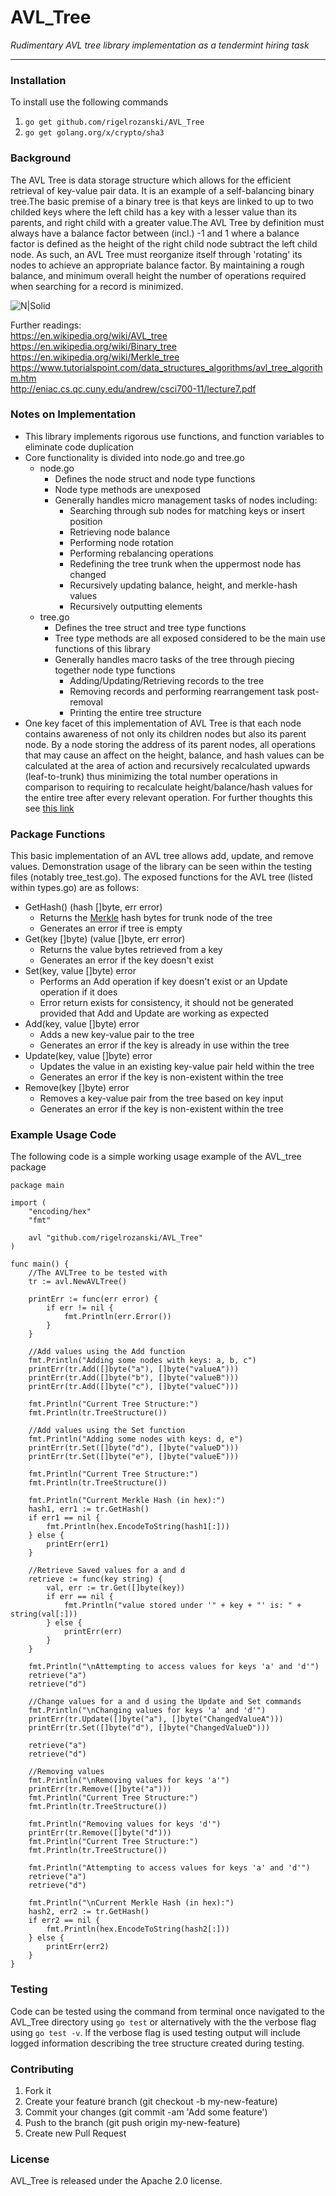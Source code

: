 # AVL\_Tree

_Rudimentary AVL tree library implementation as a tendermint hiring task_

---

### Installation

To install use the following commands

1. `go get github.com/rigelrozanski/AVL_Tree`
2. `go get golang.org/x/crypto/sha3`

### Background

The AVL Tree is data storage structure which allows for the efficient retrieval of key-value pair data. It is an example of a self-balancing binary tree.The basic premise of a binary tree is that keys are linked to up to two childed keys where the left child has a key with a lesser value than its parents, and right child with a greater value.The AVL Tree by definition must always have a balance factor between (incl.) -1 and 1 where a balance factor is defined as the height of the right child node subtract the left child node. As such, an AVL Tree must reorganize itself through 'rotating' its nodes to achieve an appropriate balance factor. By maintaining a rough balance, and minimum overall height the number of operations required when searching for a record is minimized.

![N|Solid](https://upload.wikimedia.org/wikipedia/commons/thumb/a/ad/AVL-tree-wBalance_K.svg/262px-AVL-tree-wBalance_K.svg.png)

Further readings:  
https://en.wikipedia.org/wiki/AVL_tree  
https://en.wikipedia.org/wiki/Binary_tree  
https://en.wikipedia.org/wiki/Merkle_tree  
https://www.tutorialspoint.com/data_structures_algorithms/avl_tree_algorithm.htm  
http://eniac.cs.qc.cuny.edu/andrew/csci700-11/lecture7.pdf  


### Notes on Implementation

  - This library implements rigorous use functions, and function variables to eliminate code duplication
  - Core functionality is divided into node.go and tree.go
    - node.go
       - Defines the node struct and node type functions
       - Node type methods are unexposed
       - Generally handles micro management tasks of nodes including:
         - Searching through sub nodes for matching keys or insert position
         - Retrieving node balance
         - Performing node rotation
         - Performing rebalancing operations
         - Redefining the tree trunk when the uppermost node has changed
         - Recursively updating balance, height, and merkle-hash values 
         - Recursively outputting elements
    - tree.go
       - Defines the tree struct and tree type functions
       - Tree type methods are all exposed considered to be the main use functions of this library
       - Generally handles macro tasks of the tree through piecing together node type functions
         - Adding/Updating/Retrieving records to the tree
         - Removing records and performing rearrangement task post-removal
         - Printing the entire tree structure
  - One key facet of this implementation of AVL Tree is that each node contains awareness of not only its children nodes but also its parent node. By a node storing the address of its parent nodes, all operations that may cause an affect on the height, balance, and hash values can be calculated at the area of action and recursively recalculated upwards (leaf-to-trunk) thus minimizing the total number operations in comparison to requiring to recalculate height/balance/hash values for the entire tree after every relevant operation. For further thoughts this see [this link][1]

[1]: http://eniac.cs.qc.cuny.edu/andrew/csci700-11/lecture7.pdf

### Package Functions

This basic implementation of an AVL tree allows add, update, and remove values. Demonstration usage 
of the library can be seen within the testing files (notably tree\_test.go). The exposed functions for 
the AVL tree (listed within types.go) are as follows:

  - GetHash() (hash []byte, err error)
    - Returns the [Merkle][2] hash bytes for trunk node of the tree
    - Generates an error if tree is empty
  - Get(key []byte) (value []byte, err error)
    - Returns the value bytes retrieved from a key
    - Generates an error if the key doesn't exist
  - Set(key, value []byte) error
    - Performs an Add operation if key doesn't exist or an Update operation if it does
    - Error return exists for consistency, it should not be generated provided that Add and Update are working as expected
  - Add(key, value []byte) error
    - Adds a new key-value pair to the tree
    - Generates an error if the key is already in use within the tree
  - Update(key, value []byte) error
    - Updates the value in an existing key-value pair held within the tree
    - Generates an error if the key is non-existent within the tree
  - Remove(key []byte) error
    - Removes a key-value pair from the tree based on key input 
    - Generates an error if the key is non-existent within the tree

[2]: https://en.wikipedia.org/wiki/Merkle_tree

### Example Usage Code

The following code is a simple working usage example of the AVL\_tree package

~~~~
package main

import (
	"encoding/hex"
	"fmt"

	avl "github.com/rigelrozanski/AVL_Tree"
)

func main() {
	//The AVLTree to be tested with
	tr := avl.NewAVLTree()

	printErr := func(err error) {
		if err != nil {
			fmt.Println(err.Error())
		}
	}

	//Add values using the Add function
	fmt.Println("Adding some nodes with keys: a, b, c")
	printErr(tr.Add([]byte("a"), []byte("valueA")))
	printErr(tr.Add([]byte("b"), []byte("valueB")))
	printErr(tr.Add([]byte("c"), []byte("valueC")))

	fmt.Println("Current Tree Structure:")
	fmt.Println(tr.TreeStructure())

	//Add values using the Set function
	fmt.Println("Adding some nodes with keys: d, e")
	printErr(tr.Set([]byte("d"), []byte("valueD")))
	printErr(tr.Set([]byte("e"), []byte("valueE")))

	fmt.Println("Current Tree Structure:")
	fmt.Println(tr.TreeStructure())

	fmt.Println("Current Merkle Hash (in hex):")
	hash1, err1 := tr.GetHash()
	if err1 == nil {
		fmt.Println(hex.EncodeToString(hash1[:]))
	} else {
		printErr(err1)
	}

	//Retrieve Saved values for a and d
	retrieve := func(key string) {
		val, err := tr.Get([]byte(key))
		if err == nil {
			fmt.Println("value stored under '" + key + "' is: " + string(val[:]))
		} else {
			printErr(err)
		}
	}

	fmt.Println("\nAttempting to access values for keys 'a' and 'd'")
	retrieve("a")
	retrieve("d")

	//Change values for a and d using the Update and Set commands
	fmt.Println("\nChanging values for keys 'a' and 'd'")
	printErr(tr.Update([]byte("a"), []byte("ChangedValueA")))
	printErr(tr.Set([]byte("d"), []byte("ChangedValueD")))

	retrieve("a")
	retrieve("d")

	//Removing values
	fmt.Println("\nRemoving values for keys 'a'")
	printErr(tr.Remove([]byte("a")))
	fmt.Println("Current Tree Structure:")
	fmt.Println(tr.TreeStructure())

	fmt.Println("Removing values for keys 'd'")
	printErr(tr.Remove([]byte("d")))
	fmt.Println("Current Tree Structure:")
	fmt.Println(tr.TreeStructure())

	fmt.Println("Attempting to access values for keys 'a' and 'd'")
	retrieve("a")
	retrieve("d")

	fmt.Println("\nCurrent Merkle Hash (in hex):")
	hash2, err2 := tr.GetHash()
	if err2 == nil {
		fmt.Println(hex.EncodeToString(hash2[:]))
	} else {
		printErr(err2)
	}
}
~~~~

### Testing

Code can be tested using the command from terminal once navigated to the AVL\_Tree directory using 
`go test` or alternatively with the the verbose flag using `go test -v`. If the verbose flag is used
testing output will include logged information describing the tree structure created during testing.
 
### Contributing

1. Fork it
2. Create your feature branch (git checkout -b my-new-feature)
3. Commit your changes (git commit -am 'Add some feature')
4. Push to the branch (git push origin my-new-feature)
5. Create new Pull Request

### License

AVL\_Tree is released under the Apache 2.0 license.
